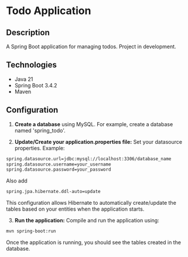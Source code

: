 # Todo Application

## Description
A Spring Boot application for managing todos. Project in development.

## Technologies
- Java 21 
- Spring Boot 3.4.2
- Maven

## Configuration
1. **Create a database** using MySQL.
For example, create a database named 'spring_todo'.

2. **Update/Create your application.properties file:**
Set your datasource properties.
Example:
```bash
spring.datasource.url=jdbc:mysql://localhost:3306/database_name
spring.datasource.username=your_username
spring.datasource.password=your_password
```
Also add 
```bash
spring.jpa.hibernate.ddl-auto=update
```
This configuration allows Hibernate to automatically create/update the tables based on your entities when the application starts.

3. **Run the application:** 
Compile and run the application using:
```bash
mvn spring-boot:run
```
Once the application is running, you should see the tables created in the database.
 